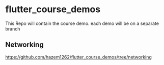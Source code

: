 # flutter_course_demos

This Repo will contain the course demo.
each demo will be on a separate branch

## Networking
https://github.com/hazem1262/flutter_course_demos/tree/networking

